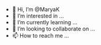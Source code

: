 - 👋 Hi, I’m @MaryaK
- 👀 I’m interested in ...
- 🌱 I’m currently learning ...
- 💞️ I’m looking to collaborate on ...
- 📫 How to reach me ...

<!---
MaryaDem/MaryaDem is a ✨ special ✨ repository because its `README.md` (this file) appears on your GitHub profile.
You can click the Preview link to take a look at your changes.
--->
